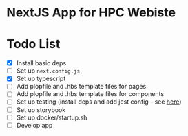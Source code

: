 # NextJS App for HPC Webiste

# Todo List

- [x] Install basic deps
- [ ] Set up `next.config.js`
- [x] Set up typescript
- [ ] Add plopfile and .hbs template files for pages
- [ ] Add plopfile and .hbs template files for components
- [ ] Set up testing (install deps and add jest config - see [here](https://github.com/vercel/next.js/tree/canary/examples/with-typescript-eslint-jest))
- [ ] Set up storybook
- [ ] Set up docker/startup.sh
- [ ] Develop app